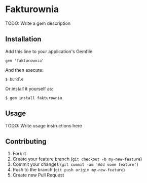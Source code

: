 # Fakturownia

TODO: Write a gem description

## Installation

Add this line to your application's Gemfile:

    gem 'fakturownia'

And then execute:

    $ bundle

Or install it yourself as:

    $ gem install fakturownia

## Usage

TODO: Write usage instructions here

## Contributing

1. Fork it
2. Create your feature branch (`git checkout -b my-new-feature`)
3. Commit your changes (`git commit -am 'Add some feature'`)
4. Push to the branch (`git push origin my-new-feature`)
5. Create new Pull Request
